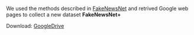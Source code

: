 We used the methods described in [FakeNewsNet](https://github.com/KaiDMML/FakeNewsNet) and retrived Google web pages to collect a new dataset **FakeNewsNet+**

Download: [GoogleDrive](https://drive.google.com/drive/folders/1AyQB9jN1Bc7RkSWOVoiZwCgnUXkTXX54?usp=sharing)
